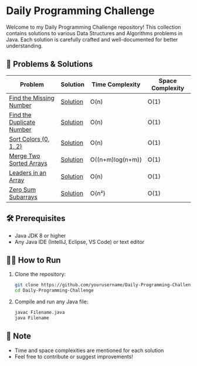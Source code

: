# Daily Programming Challenge

Welcome to my Daily Programming Challenge repository! This collection contains solutions to various Data Structures and Algorithms problems in Java. Each solution is carefully crafted and well-documented for better understanding.

## 🚀 Problems & Solutions

| Problem | Solution | Time Complexity | Space Complexity |
|---------|----------|-----------------|------------------|
| [Find the Missing Number](https://leetcode.com/problems/missing-number/) | [Solution](FindMissingNumber.java) | O(n) | O(1) |
| [Find the Duplicate Number](https://leetcode.com/problems/find-the-duplicate-number/) | [Solution](FindDuplicateNumber.java) | O(n) | O(1) |
| [Sort Colors (0, 1, 2)](https://leetcode.com/problems/sort-colors/) | [Solution](Sort012.java) | O(n) | O(1) |
| [Merge Two Sorted Arrays](https://www.geeksforgeeks.org/merge-two-sorted-arrays-o1-extra-space/) | [Solution](MergeTwoSortedArrays.java) | O((n+m)log(n+m)) | O(1) |
| [Leaders in an Array](https://www.geeksforgeeks.org/leaders-in-an-array/) | [Solution](LeadersInArray.java) | O(n) | O(1) |
| [Zero Sum Subarrays](https://www.geeksforgeeks.org/print-all-subarrays-with-0-sum/) | [Solution](ZeroSumSubarrays.java) | O(n²) | O(1) |

## 🛠️ Prerequisites

- Java JDK 8 or higher
- Any Java IDE (IntelliJ, Eclipse, VS Code) or text editor

## 🏃‍♂️ How to Run

1. Clone the repository:
   ```bash
   git clone https://github.com/yourusername/Daily-Programming-Challenge.git
   cd Daily-Programming-Challenge
   ```

2. Compile and run any Java file:
   ```bash
   javac Filename.java
   java Filename
   ```

## 📝 Note

* Time and space complexities are mentioned for each solution
* Feel free to contribute or suggest improvements!

